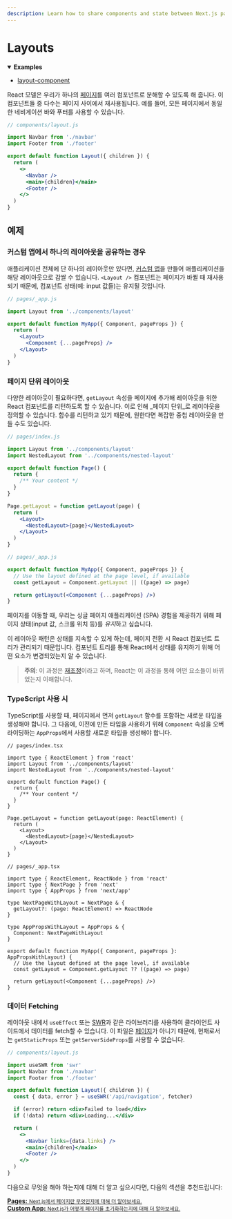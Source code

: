 ```yaml
---
description: Learn how to share components and state between Next.js pages with Layouts.
---
```


# Layouts

<details open>
  <summary><b>Examples</b></summary>
  <ul>
    <li><a href="https://github.com/vercel/next.js/tree/canary/examples/layout-component">layout-component</a></li>
  </ul>
</details>

React 모델은 우리가 하나의 [페이지](/docs/basic-features/pages.md)를 여러 컴포넌트로 분해할 수 있도록 해 줍니다. 이 컴포넌트들 중 다수는 페이지 사이에서 재사용됩니다. 예를 들어, 모든 페이지에서 동일한 네비게이션 바와 푸터를 사용할 수 있습니다.

```jsx
// components/layout.js

import Navbar from './navbar'
import Footer from './footer'

export default function Layout({ children }) {
  return (
    <>
      <Navbar />
      <main>{children}</main>
      <Footer />
    </>
  )
}
```

## 예제

### 커스텀 앱에서 하나의 레이아웃을 공유하는 경우

애플리케이션 전체에 단 하나의 레이아웃만 있다면, [커스텀 앱](/docs/advanced-features/custom-app.md)을 만들어 애플리케이션을 해당 레이아웃으로 감쌀 수 있습니다. `<Layout />` 컴포넌트는 페이지가 바뀔 때 재사용되기 때문에, 컴포넌트 상태(예: input 값들)는 유지될 것입니다.

```jsx
// pages/_app.js

import Layout from '../components/layout'

export default function MyApp({ Component, pageProps }) {
  return (
    <Layout>
      <Component {...pageProps} />
    </Layout>
  )
}
```

### 페이지 단위 레이아웃

다양한 레이아웃이 필요하다면, `getLayout` 속성을 페이지에 추가해 레이아웃을 위한 React 컴포넌트를 리턴하도록 할 수 있습니다. 이로 인해 _페이지 단위_로 레이아웃을 정의할 수 있습니다. 함수를 리턴하고 있기 때문에, 원한다면 복잡한 중첩 레이아웃을 만들 수도 있습니다.

```jsx
// pages/index.js

import Layout from '../components/layout'
import NestedLayout from '../components/nested-layout'

export default function Page() {
  return {
    /** Your content */
  }
}

Page.getLayout = function getLayout(page) {
  return (
    <Layout>
      <NestedLayout>{page}</NestedLayout>
    </Layout>
  )
}
```

```jsx
// pages/_app.js

export default function MyApp({ Component, pageProps }) {
  // Use the layout defined at the page level, if available
  const getLayout = Component.getLayout || ((page) => page)

  return getLayout(<Component {...pageProps} />)
}
```

페이지를 이동할 때, 우리는 싱글 페이지 애플리케이션 (SPA) 경험을 제공하기 위해 페이지 상태(input 값, 스크롤 위치 등)를 *유지*하고 싶습니다.

이 레이아웃 패턴은 상태를 지속할 수 있게 하는데, 페이지 전환 시 React 컴포넌트 트리가 관리되기 때문입니다. 컴포넌트 트리를 통해 React에서 상태를 유지하기 위해 어떤 요소가 변경되었는지 알 수 있습니다.

> **주의**: 이 과정은 [재조정](https://reactjs.org/docs/reconciliation.html)이라고 하며, React는 이 과정을 통해 어떤 요소들이 바뀌었는지 이해합니다.

### TypeScript 사용 시

TypeScript를 사용할 때, 페이지에서 먼저 `getLayout` 함수를 포함하는 새로운 타입을 생성해야 합니다. 그 다음에, 이전에 만든 타입을 사용하기 위해 `Component` 속성을 오버라이딩하는 `AppProps`에서 사용할 새로운 타입을 생성해야 합니다.

```tsx
// pages/index.tsx

import type { ReactElement } from 'react'
import Layout from '../components/layout'
import NestedLayout from '../components/nested-layout'

export default function Page() {
  return {
    /** Your content */
  }
}

Page.getLayout = function getLayout(page: ReactElement) {
  return (
    <Layout>
      <NestedLayout>{page}</NestedLayout>
    </Layout>
  )
}
```

```tsx
// pages/_app.tsx

import type { ReactElement, ReactNode } from 'react'
import type { NextPage } from 'next'
import type { AppProps } from 'next/app'

type NextPageWithLayout = NextPage & {
  getLayout?: (page: ReactElement) => ReactNode
}

type AppPropsWithLayout = AppProps & {
  Component: NextPageWithLayout
}

export default function MyApp({ Component, pageProps }: AppPropsWithLayout) {
  // Use the layout defined at the page level, if available
  const getLayout = Component.getLayout ?? ((page) => page)

  return getLayout(<Component {...pageProps} />)
}
```

### 데이터 Fetching

레이아웃 내에서 `useEffect` 또는 [SWR](https://swr.vercel.app/)과 같은 라이브러리를 사용하여 클라이언트 사이드에서 데이터를 fetch할 수 있습니다. 이 파일은 [페이지](/docs/basic-features/pages.md)가 아니기 때문에, 현재로서는 `getStaticProps` 또는 `getServerSideProps`를 사용할 수 없습니다.

```jsx
// components/layout.js

import useSWR from 'swr'
import Navbar from './navbar'
import Footer from './footer'

export default function Layout({ children }) {
  const { data, error } = useSWR('/api/navigation', fetcher)

  if (error) return <div>Failed to load</div>
  if (!data) return <div>Loading...</div>

  return (
    <>
      <Navbar links={data.links} />
      <main>{children}</main>
      <Footer />
    </>
  )
}
```

다음으로 무엇을 해야 하는지에 대해 더 알고 싶으시다면, 다음의 섹션을 추천드립니다:

<div class="card">
  <a href="/docs/basic-features/pages.md">
    <b>Pages:</b>
    <small>Next.js에서 페이지란 무엇인지에 대해 더 알아보세요.</small>
  </a>
</div>

<div class="card">
  <a href="/docs/advanced-features/custom-app.md">
    <b>Custom App:</b>
    <small>Next.js가 어떻게 페이지를 초기화하는지에 대해 더 알아보세요.</small>
  </a>
</div>

